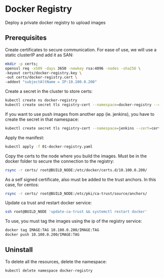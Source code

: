 # Docker Registry

Deploy a private docker registry to upload images


## Prerequisites

Create certificates to secure communication. For ease of use, we will use a static clusterIP and add it as SAN:
```bash
mkdir -p certs; 
openssl req -x509 -days 3650 -newkey rsa:4096 -nodes -sha256 \
-keyout certs/docker-registry.key \
-out certs/docker-registry.cert \
-addext "subjectAltName = IP:10.100.0.200"
```

Create a secret in the cluster to store certs:
```bash
kubectl create ns docker-registry
kubectl create secret tls registry-cert --namespace=docker-registry --cert=certs/docker-registry.cert --key=certs/docker-registry.key
```

If you want to use push images from another app (ie. jenkins), you have to create the secret in that namespace:
```bash
kubectl create secret tls registry-cert --namespace=jenkins --cert=certs/docker-registry.cert --key=certs/docker-registry.key
```

Apply the manifest:
```bash
kubectl apply -f 01-docker-registry.yaml
```

Copy the certs to the node where you build the images. Must be in the docker folder to secure the connection to the registry:
```bash
rsync -r certs/ root@BUILD_NODE:/etc/docker/certs.d/10.100.0.200/
```

As a self signed certificate, also must be added to the trust anchors. In this case, for centos:
```bash
rsync -r certs/ root@BUILD_NODE:/etc/pki/ca-trust/source/anchors/
```

Update ca trust and restart docker service:
```bash
ssh root@BUILD_NODE 'update-ca-trust && systemctl restart docker'
```

To use, you must tag the images using the ip of the registry service:
```bash
docker tag IMAGE:TAG 10.100.0.200/IMAGE:TAG
docker push 10.100.0.200/IMAGE:TAG
```

## Uninstall

To delete all the resources, delete the namespace:
```bash
kubectl delete namespace docker-registry
```